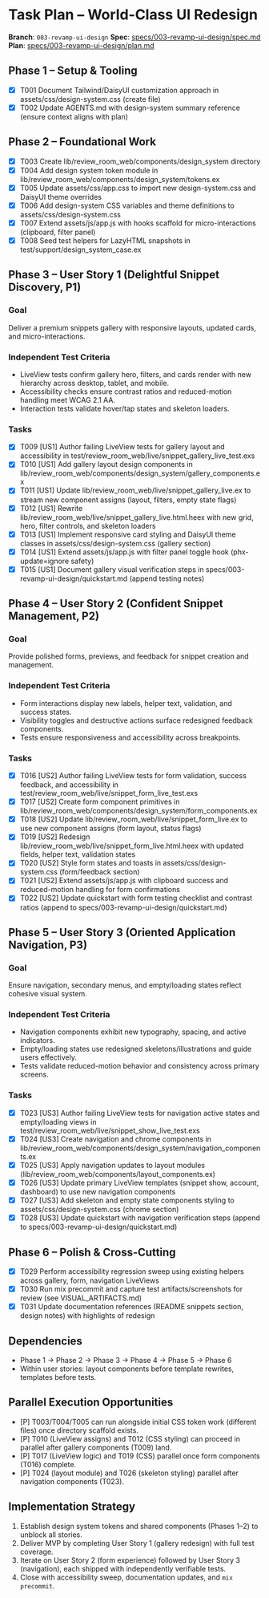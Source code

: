 # Task Plan – World-Class UI Redesign

**Branch**: `003-revamp-ui-design`
**Spec**: [specs/003-revamp-ui-design/spec.md](./spec.md)
**Plan**: [specs/003-revamp-ui-design/plan.md](./plan.md)

## Phase 1 – Setup & Tooling

- [x] T001 Document Tailwind/DaisyUI customization approach in assets/css/design-system.css (create file)
- [x] T002 Update AGENTS.md with design-system summary reference (ensure context aligns with plan)

## Phase 2 – Foundational Work

- [x] T003 Create lib/review_room_web/components/design_system directory
- [x] T004 Add design system token module in lib/review_room_web/components/design_system/tokens.ex
- [x] T005 Update assets/css/app.css to import new design-system.css and DaisyUI theme overrides
- [x] T006 Add design-system CSS variables and theme definitions to assets/css/design-system.css
- [x] T007 Extend assets/js/app.js with hooks scaffold for micro-interactions (clipboard, filter panel)
- [x] T008 Seed test helpers for LazyHTML snapshots in test/support/design_system_case.ex

## Phase 3 – User Story 1 (Delightful Snippet Discovery, P1)

### Goal

Deliver a premium snippets gallery with responsive layouts, updated cards, and micro-interactions.

### Independent Test Criteria

- LiveView tests confirm gallery hero, filters, and cards render with new hierarchy across desktop, tablet, and mobile.
- Accessibility checks ensure contrast ratios and reduced-motion handling meet WCAG 2.1 AA.
- Interaction tests validate hover/tap states and skeleton loaders.

### Tasks

- [x] T009 [US1] Author failing LiveView tests for gallery layout and accessibility in test/review_room_web/live/snippet_gallery_live_test.exs
- [x] T010 [US1] Add gallery layout design components in lib/review_room_web/components/design_system/gallery_components.ex
- [x] T011 [US1] Update lib/review_room_web/live/snippet_gallery_live.ex to stream new component assigns (layout, filters, empty state flags)
- [x] T012 [US1] Rewrite lib/review_room_web/live/snippet_gallery_live.html.heex with new grid, hero, filter controls, and skeleton loaders
- [x] T013 [US1] Implement responsive card styling and DaisyUI theme classes in assets/css/design-system.css (gallery section)
- [x] T014 [US1] Extend assets/js/app.js with filter panel toggle hook (phx-update=ignore safety)
- [x] T015 [US1] Document gallery visual verification steps in specs/003-revamp-ui-design/quickstart.md (append testing notes)

## Phase 4 – User Story 2 (Confident Snippet Management, P2)

### Goal

Provide polished forms, previews, and feedback for snippet creation and management.

### Independent Test Criteria

- Form interactions display new labels, helper text, validation, and success states.
- Visibility toggles and destructive actions surface redesigned feedback components.
- Tests ensure responsiveness and accessibility across breakpoints.

### Tasks

- [x] T016 [US2] Author failing LiveView tests for form validation, success feedback, and accessibility in test/review_room_web/live/snippet_form_live_test.exs
- [x] T017 [US2] Create form component primitives in lib/review_room_web/components/design_system/form_components.ex
- [x] T018 [US2] Update lib/review_room_web/live/snippet_form_live.ex to use new component assigns (form layout, status flags)
- [x] T019 [US2] Redesign lib/review_room_web/live/snippet_form_live.html.heex with updated fields, helper text, validation states
- [x] T020 [US2] Style form states and toasts in assets/css/design-system.css (form/feedback section)
- [x] T021 [US2] Extend assets/js/app.js with clipboard success and reduced-motion handling for form confirmations
- [x] T022 [US2] Update quickstart with form testing checklist and contrast ratios (append to specs/003-revamp-ui-design/quickstart.md)

## Phase 5 – User Story 3 (Oriented Application Navigation, P3)

### Goal

Ensure navigation, secondary menus, and empty/loading states reflect cohesive visual system.

### Independent Test Criteria

- Navigation components exhibit new typography, spacing, and active indicators.
- Empty/loading states use redesigned skeletons/illustrations and guide users effectively.
- Tests validate reduced-motion behavior and consistency across primary screens.

### Tasks

- [x] T023 [US3] Author failing LiveView tests for navigation active states and empty/loading views in test/review_room_web/live/snippet_show_live_test.exs
- [x] T024 [US3] Create navigation and chrome components in lib/review_room_web/components/design_system/navigation_components.ex
- [x] T025 [US3] Apply navigation updates to layout modules (lib/review_room_web/components/layout_components.ex)
- [x] T026 [US3] Update primary LiveView templates (snippet show, account, dashboard) to use new navigation components
- [x] T027 [US3] Add skeleton and empty state components styling to assets/css/design-system.css (chrome section)
- [x] T028 [US3] Update quickstart with navigation verification steps (append to specs/003-revamp-ui-design/quickstart.md)

## Phase 6 – Polish & Cross-Cutting

- [x] T029 Perform accessibility regression sweep using existing helpers across gallery, form, navigation LiveViews
- [x] T030 Run mix precommit and capture test artifacts/screenshots for review (see VISUAL_ARTIFACTS.md)
- [x] T031 Update documentation references (README snippets section, design notes) with highlights of redesign

## Dependencies

- Phase 1 → Phase 2 → Phase 3 → Phase 4 → Phase 5 → Phase 6
- Within user stories: layout components before template rewrites, templates before tests.

## Parallel Execution Opportunities

- [P] T003/T004/T005 can run alongside initial CSS token work (different files) once directory scaffold exists.
- [P] T010 (LiveView assigns) and T012 (CSS styling) can proceed in parallel after gallery components (T009) land.
- [P] T017 (LiveView logic) and T019 (CSS) parallel once form components (T016) complete.
- [P] T024 (layout module) and T026 (skeleton styling) parallel after navigation components (T023).

## Implementation Strategy

1. Establish design system tokens and shared components (Phases 1–2) to unblock all stories.
2. Deliver MVP by completing User Story 1 (gallery redesign) with full test coverage.
3. Iterate on User Story 2 (form experience) followed by User Story 3 (navigation), each shipped with independently verifiable tests.
4. Close with accessibility sweep, documentation updates, and `mix precommit`.
